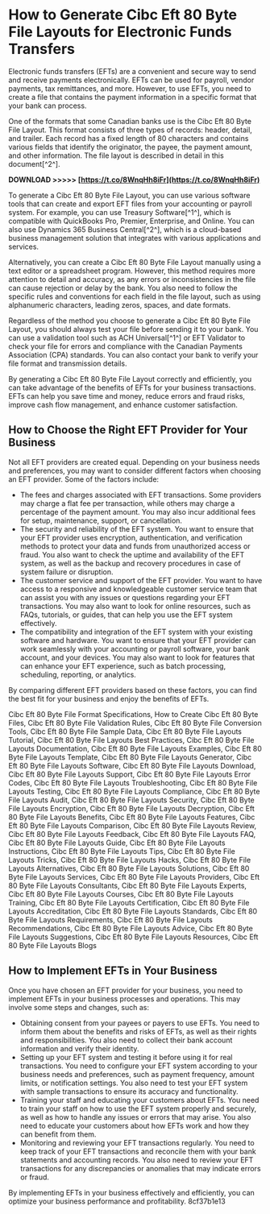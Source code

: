 # How to Generate Cibc Eft 80 Byte File Layouts for Electronic Funds Transfers
 
Electronic funds transfers (EFTs) are a convenient and secure way to send and receive payments electronically. EFTs can be used for payroll, vendor payments, tax remittances, and more. However, to use EFTs, you need to create a file that contains the payment information in a specific format that your bank can process.
 
One of the formats that some Canadian banks use is the Cibc Eft 80 Byte File Layout. This format consists of three types of records: header, detail, and trailer. Each record has a fixed length of 80 characters and contains various fields that identify the originator, the payee, the payment amount, and other information. The file layout is described in detail in this document[^2^].
 
**DOWNLOAD >>>>> [https://t.co/8WnqHh8iFr](https://t.co/8WnqHh8iFr)**


 
To generate a Cibc Eft 80 Byte File Layout, you can use various software tools that can create and export EFT files from your accounting or payroll system. For example, you can use Treasury Software[^1^], which is compatible with QuickBooks Pro, Premier, Enterprise, and Online. You can also use Dynamics 365 Business Central[^2^], which is a cloud-based business management solution that integrates with various applications and services.
 
Alternatively, you can create a Cibc Eft 80 Byte File Layout manually using a text editor or a spreadsheet program. However, this method requires more attention to detail and accuracy, as any errors or inconsistencies in the file can cause rejection or delay by the bank. You also need to follow the specific rules and conventions for each field in the file layout, such as using alphanumeric characters, leading zeros, spaces, and date formats.
 
Regardless of the method you choose to generate a Cibc Eft 80 Byte File Layout, you should always test your file before sending it to your bank. You can use a validation tool such as ACH Universal[^1^] or EFT Validator to check your file for errors and compliance with the Canadian Payments Association (CPA) standards. You can also contact your bank to verify your file format and transmission details.
 
By generating a Cibc Eft 80 Byte File Layout correctly and efficiently, you can take advantage of the benefits of EFTs for your business transactions. EFTs can help you save time and money, reduce errors and fraud risks, improve cash flow management, and enhance customer satisfaction.
  
## How to Choose the Right EFT Provider for Your Business
 
Not all EFT providers are created equal. Depending on your business needs and preferences, you may want to consider different factors when choosing an EFT provider. Some of the factors include:
 
- The fees and charges associated with EFT transactions. Some providers may charge a flat fee per transaction, while others may charge a percentage of the payment amount. You may also incur additional fees for setup, maintenance, support, or cancellation.
- The security and reliability of the EFT system. You want to ensure that your EFT provider uses encryption, authentication, and verification methods to protect your data and funds from unauthorized access or fraud. You also want to check the uptime and availability of the EFT system, as well as the backup and recovery procedures in case of system failure or disruption.
- The customer service and support of the EFT provider. You want to have access to a responsive and knowledgeable customer service team that can assist you with any issues or questions regarding your EFT transactions. You may also want to look for online resources, such as FAQs, tutorials, or guides, that can help you use the EFT system effectively.
- The compatibility and integration of the EFT system with your existing software and hardware. You want to ensure that your EFT provider can work seamlessly with your accounting or payroll software, your bank account, and your devices. You may also want to look for features that can enhance your EFT experience, such as batch processing, scheduling, reporting, or analytics.

By comparing different EFT providers based on these factors, you can find the best fit for your business and enjoy the benefits of EFTs.
 
Cibc Eft 80 Byte File Format Specifications,  How to Create Cibc Eft 80 Byte Files,  Cibc Eft 80 Byte File Validation Rules,  Cibc Eft 80 Byte File Conversion Tools,  Cibc Eft 80 Byte File Sample Data,  Cibc Eft 80 Byte File Layouts Tutorial,  Cibc Eft 80 Byte File Layouts Best Practices,  Cibc Eft 80 Byte File Layouts Documentation,  Cibc Eft 80 Byte File Layouts Examples,  Cibc Eft 80 Byte File Layouts Template,  Cibc Eft 80 Byte File Layouts Generator,  Cibc Eft 80 Byte File Layouts Software,  Cibc Eft 80 Byte File Layouts Download,  Cibc Eft 80 Byte File Layouts Support,  Cibc Eft 80 Byte File Layouts Error Codes,  Cibc Eft 80 Byte File Layouts Troubleshooting,  Cibc Eft 80 Byte File Layouts Testing,  Cibc Eft 80 Byte File Layouts Compliance,  Cibc Eft 80 Byte File Layouts Audit,  Cibc Eft 80 Byte File Layouts Security,  Cibc Eft 80 Byte File Layouts Encryption,  Cibc Eft 80 Byte File Layouts Decryption,  Cibc Eft 80 Byte File Layouts Benefits,  Cibc Eft 80 Byte File Layouts Features,  Cibc Eft 80 Byte File Layouts Comparison,  Cibc Eft 80 Byte File Layouts Review,  Cibc Eft 80 Byte File Layouts Feedback,  Cibc Eft 80 Byte File Layouts FAQ,  Cibc Eft 80 Byte File Layouts Guide,  Cibc Eft 80 Byte File Layouts Instructions,  Cibc Eft 80 Byte File Layouts Tips,  Cibc Eft 80 Byte File Layouts Tricks,  Cibc Eft 80 Byte File Layouts Hacks,  Cibc Eft 80 Byte File Layouts Alternatives,  Cibc Eft 80 Byte File Layouts Solutions,  Cibc Eft 80 Byte File Layouts Services,  Cibc Eft 80 Byte File Layouts Providers,  Cibc Eft 80 Byte File Layouts Consultants,  Cibc Eft 80 Byte File Layouts Experts,  Cibc Eft 80 Byte File Layouts Courses,  Cibc Eft 80 Byte File Layouts Training,  Cibc Eft 80 Byte File Layouts Certification,  Cibc Eft 80 Byte File Layouts Accreditation,  Cibc Eft 80 Byte File Layouts Standards,  Cibc Eft 80 Byte File Layouts Requirements,  Cibc Eft 80 Byte File Layouts Recommendations,  Cibc Eft 80 Byte File Layouts Advice,  Cibc Eft 80 Byte File Layouts Suggestions,  Cibc Eft 80 Byte File Layouts Resources,  Cibc Eft 80 Byte File Layouts Blogs
  
## How to Implement EFTs in Your Business
 
Once you have chosen an EFT provider for your business, you need to implement EFTs in your business processes and operations. This may involve some steps and changes, such as:

- Obtaining consent from your payees or payers to use EFTs. You need to inform them about the benefits and risks of EFTs, as well as their rights and responsibilities. You also need to collect their bank account information and verify their identity.
- Setting up your EFT system and testing it before using it for real transactions. You need to configure your EFT system according to your business needs and preferences, such as payment frequency, amount limits, or notification settings. You also need to test your EFT system with sample transactions to ensure its accuracy and functionality.
- Training your staff and educating your customers about EFTs. You need to train your staff on how to use the EFT system properly and securely, as well as how to handle any issues or errors that may arise. You also need to educate your customers about how EFTs work and how they can benefit from them.
- Monitoring and reviewing your EFT transactions regularly. You need to keep track of your EFT transactions and reconcile them with your bank statements and accounting records. You also need to review your EFT transactions for any discrepancies or anomalies that may indicate errors or fraud.

By implementing EFTs in your business effectively and efficiently, you can optimize your business performance and profitability.
 8cf37b1e13
 
